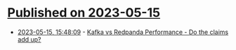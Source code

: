 # [Published on 2023-05-15](index.md)

* [2023-05-15, 15:48:09](https://lobste.rs/s/1zp3zn/kafka_vs_redpanda_performance_do_claims) - [Kafka vs Redpanda Performance - Do the claims add up?](https://jack-vanlightly.com/blog/2023/5/15/kafka-vs-redpanda-performance-do-the-claims-add-up)
